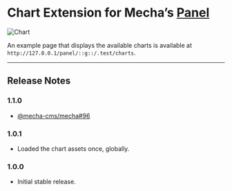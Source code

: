 Chart Extension for Mecha&rsquo;s [Panel](https://github.com/mecha-cms/x.panel)
===============================================================================


![Chart](https://user-images.githubusercontent.com/1669261/107151431-25ca7180-6995-11eb-8c11-72f530d4539b.png)

An example page that displays the available charts is available at `http://127.0.0.1/panel/::g::/.test/charts`.

---

Release Notes
-------------

### 1.1.0

 - [@mecha-cms/mecha#96](https://github.com/mecha-cms/mecha/issues/96)

### 1.0.1

 - Loaded the chart assets once, globally.

### 1.0.0

 - Initial stable release.